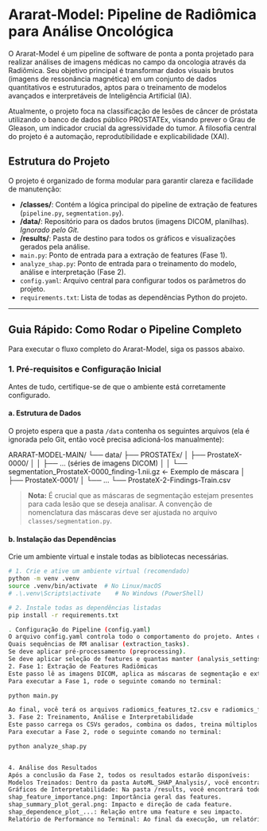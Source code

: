 # Ararat-Model: Pipeline de Radiômica para Análise Oncológica

O Ararat-Model é um pipeline de software de ponta a ponta projetado para realizar análises de imagens médicas no campo da oncologia através da Radiômica. Seu objetivo principal é transformar dados visuais brutos (imagens de ressonância magnética) em um conjunto de dados quantitativos e estruturados, aptos para o treinamento de modelos avançados e interpretáveis de Inteligência Artificial (IA).

Atualmente, o projeto foca na classificação de lesões de câncer de próstata utilizando o banco de dados público PROSTATEx, visando prever o Grau de Gleason, um indicador crucial da agressividade do tumor. A filosofia central do projeto é a automação, reprodutibilidade e explicabilidade (XAI).

## Estrutura do Projeto

O projeto é organizado de forma modular para garantir clareza e facilidade de manutenção:

-   **/classes/**: Contém a lógica principal do pipeline de extração de features (`pipeline.py`, `segmentation.py`).
-   **/data/**: Repositório para os dados brutos (imagens DICOM, planilhas). *Ignorado pelo Git.*
-   **/results/**: Pasta de destino para todos os gráficos e visualizações gerados pela análise.
-   `main.py`: Ponto de entrada para a extração de features (Fase 1).
-   `analyze_shap.py`: Ponto de entrada para o treinamento do modelo, análise e interpretação (Fase 2).
-   `config.yaml`: Arquivo central para configurar todos os parâmetros do projeto.
-   `requirements.txt`: Lista de todas as dependências Python do projeto.

---

## Guia Rápido: Como Rodar o Pipeline Completo

Para executar o fluxo completo do Ararat-Model, siga os passos abaixo.

### 1. Pré-requisitos e Configuração Inicial

Antes de tudo, certifique-se de que o ambiente está corretamente configurado.

#### a. Estrutura de Dados
O projeto espera que a pasta `/data` contenha os seguintes arquivos (ela é ignorada pelo Git, então você precisa adicioná-los manualmente):

ARARAT-MODEL-MAIN/
└── data/
├── PROSTATEx/
│ ├── ProstateX-0000/
│ │ ├── ... (séries de imagens DICOM)
│ │ └── segmentation_ProstateX-0000_finding-1.nii.gz <- Exemplo de máscara
│ ├── ProstateX-0001/
│ └── ...
└── ProstateX-2-Findings-Train.csv

> **Nota:** É crucial que as máscaras de segmentação estejam presentes para cada lesão que se deseja analisar. A convenção de nomenclatura das máscaras deve ser ajustada no arquivo `classes/segmentation.py`.

#### b. Instalação das Dependências
Crie um ambiente virtual e instale todas as bibliotecas necessárias.

```bash
# 1. Crie e ative um ambiente virtual (recomendado)
python -m venv .venv
source .venv/bin/activate  # No Linux/macOS
# .\.venv\Scripts\activate    # No Windows (PowerShell)

# 2. Instale todas as dependências listadas
pip install -r requirements.txt

. Configuração do Pipeline (config.yaml)
O arquivo config.yaml controla todo o comportamento do projeto. Antes de executar, você pode revisar e ajustar parâmetros como:
Quais sequências de RM analisar (extraction_tasks).
Se deve aplicar pré-processamento (preprocessing).
Se deve aplicar seleção de features e quantas manter (analysis_settings).
2. Fase 1: Extração de Features Radiômicas
Este passo lê as imagens DICOM, aplica as máscaras de segmentação e extrai mais de 100 features radiômicas para cada lesão, salvando-as em arquivos CSV.
Para executar a Fase 1, rode o seguinte comando no terminal:

python main.py

Ao final, você terá os arquivos radiomics_features_t2.csv e radiomics_features_adc.csv (ou outros, conforme configurado) na raiz do projeto.
3. Fase 2: Treinamento, Análise e Interpretabilidade
Este passo carrega os CSVs gerados, combina os dados, treina múltiplos modelos de machine learning usando AutoML, e realiza uma análise de interpretabilidade profunda com SHAP.
Para executar a Fase 2, rode o seguinte comando no terminal:

python analyze_shap.py


4. Análise dos Resultados
Após a conclusão da Fase 2, todos os resultados estarão disponíveis:
Modelos Treinados: Dentro da pasta AutoML_SHAP_Analysis/, você encontrará uma pasta para cada modelo treinado, contendo os artefatos do modelo, o leaderboard de performance, etc.
Gráficos de Interpretabilidade: Na pasta /results, você encontrará todos os gráficos SHAP gerados, como:
shap_feature_importance.png: Importância geral das features.
shap_summary_plot_geral.png: Impacto e direção de cada feature.
shap_dependence_plot_...: Relação entre uma feature e seu impacto.
Relatório de Performance no Terminal: Ao final da execução, um relatório detalhado com a acurácia, AUC, precision e recall (calculados com validação cruzada por paciente) será exibido diretamente no terminal.